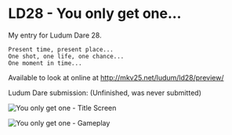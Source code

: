 LD28 - You only get one...
====

My entry for Ludum Dare 28. 

    Present time, present place...
    One shot, one life, one chance...
    One moment in time...

Available to look at online at http://mkv25.net/ludum/ld28/preview/

Ludum Dare submission: (Unfinished, was never submitted)

![You only get one - Title Screen](http://mkv25.net/ludum/ld28/release/screenshot_01_title_screen.png)

![You only get one - Gameplay](http://mkv25.net/ludum/ld28/release/screenshot_02_gameplay.png)

